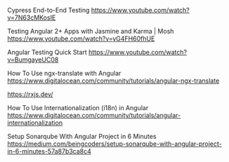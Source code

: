 Cypress End-to-End Testing
https://www.youtube.com/watch?v=7N63cMKosIE


Testing Angular 2+ Apps with Jasmine and Karma | Mosh
https://www.youtube.com/watch?v=yG4FH60fhUE

Angular Testing Quick Start
https://www.youtube.com/watch?v=BumgayeUC08


How To Use ngx-translate with Angular
https://www.digitalocean.com/community/tutorials/angular-ngx-translate

https://rxjs.dev/

How To Use Internationalization (i18n) in Angular
https://www.digitalocean.com/community/tutorials/angular-internationalization


Setup Sonarqube With Angular Project in 6 Minutes
https://medium.com/beingcoders/setup-sonarqube-with-angular-project-in-6-minutes-57a87b3ca8c4
